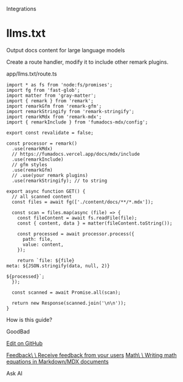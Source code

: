Integrations

# llms.txt

Output docs content for large language models

Create a route handler, modify it to include other remark plugins.

app/llms.txt/route.ts

```
import * as fs from 'node:fs/promises';
import fg from 'fast-glob';
import matter from 'gray-matter';
import { remark } from 'remark';
import remarkGfm from 'remark-gfm';
import remarkStringify from 'remark-stringify';
import remarkMdx from 'remark-mdx';
import { remarkInclude } from 'fumadocs-mdx/config';

export const revalidate = false;

const processor = remark()
  .use(remarkMdx)
  // https://fumadocs.vercel.app/docs/mdx/include
  .use(remarkInclude)
  // gfm styles
  .use(remarkGfm)
  // .use(your remark plugins)
  .use(remarkStringify); // to string

export async function GET() {
  // all scanned content
  const files = await fg(['./content/docs/**/*.mdx']);

  const scan = files.map(async (file) => {
    const fileContent = await fs.readFile(file);
    const { content, data } = matter(fileContent.toString());

    const processed = await processor.process({
      path: file,
      value: content,
    });

    return `file: ${file}
meta: ${JSON.stringify(data, null, 2)}

${processed}`;
  });

  const scanned = await Promise.all(scan);

  return new Response(scanned.join('\n\n'));
}
```

How is this guide?

GoodBad

[Edit on GitHub](https://github.com/fuma-nama/fumadocs/blob/dev/apps/docs/content/docs/ui/(integrations)/llms.mdx)

[Feedback\\
\\
Receive feedback from your users](https://fumadocs.vercel.app/docs/ui/feedback) [Math\\
\\
Writing math equations in Markdown/MDX documents](https://fumadocs.vercel.app/docs/ui/math)

Ask AI